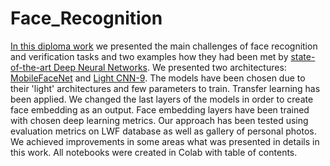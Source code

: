 # Face_Recognition

[In this diploma work](https://github.com/HannaDGit/Face_Recognition/blob/master/dnn_Rozpoznawanie_twarzy_z_wykorzystaniem_wsp%C3%B3%C5%82czesnych_architektur_g%C5%82%C4%99bokich_sieci_neuronowych.pdf)
we presented the main challenges of face recognition and verification
tasks and two examples how they had been met by [state-of-the-art Deep Neural Networks](https://github.com/HannaDGit/Face_Recognition/blob/master/7_Appendix_1_Models_Validation.ipynb). We
presented two architectures: [MobileFaceNet](https://github.com/HannaDGit/Face_Recognition/blob/master/8_Appendix_2_Transfer_Learning_MobileFaceNet.ipynb) and [Light CNN-9](https://github.com/HannaDGit/Face_Recognition/blob/master/9_Appendix_2_Transfer_Learning_LightCNN.ipynb). The models have been chosen
due to their 'light' architectures and few parameters to train. Transfer learning has been applied.
We changed the last layers of the models in order to create face embedding as an output. Face
embedding layers have been trained with chosen deep learning metrics. Our approach has been
tested using evaluation metrics on LWF database as well as gallery of personal photos. We
achieved improvements in some areas what was presented in details in this work.
All notebooks were created in Colab with table of contents.

